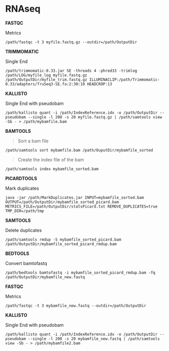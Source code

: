 # RNAseq

**FASTQC**

Metrics
```
/path/fastqc -t 3 myfile.fastq.gz --outdir=/path/OutputDir
```

**TRIMMOMATIC**

Single End
```
/path/trimmomatic-0.33.jar SE -threads 4 -phred33 -trimlog /path/LOG/myfile_log myfile.fastq.gz /path/OutputDir/myfile_trim.fastq.gz ILLUMINACLIP:/path/Trimmomatic-0.33/adapters/TruSeq3-SE.fa:2:30:10 HEADCROP:13
```

**KALLISTO**

Single End with pseudobam
```
/path/kallisto quant -i /path/IndexReference.idx -o /path/OutputDir --pseudobam --single -l 200 -s 20 myfile.fastq.gz | /path/samtools view -Sb - > /path/mybamfile.bam
```

**BAMTOOLS**

>Sort a bam file
```
/path/samtools sort mybamfile.bam /path/OuputDir/mybamfile_sorted
```

>Create the index file of the bam
```
/path/samtools index mybamfile_sorted.bam
```

**PICARDTOOLS**

Mark duplicates
```
java -jar /path/MarkDuplicates.jar INPUT=mybamfile_sorted.bam OUTPUT=/path/OutputDir/mybamfile_sorted_picard.bam METRICS_FILE=/path/OutputDir/statsPicard.txt REMOVE_DUPLICATES=true TMP_DIR=/path/tmp
```

**SAMTOOLS**

Delete duplicates
```
/path/samtools rmdup -S mybamfile_sorted_picard.bam /path/OutputDir/mybamfile_sorted_picard_rmdup.bam
```

**BEDTOOLS**

Convert bamtofastq
```
/path/bedtools bamtofastq -i mybamfile_sorted_picard_rmdup.bam -fq /path/OutputDir/mybamfile_new.fastq
```

**FASTQC**

Metrics
```
/path/fastqc -t 3 mybamfile_new.fastq --outdir=/path/OutputDir
```

**KALLISTO**

Single End with pseudobam
```
/path/kallisto quant -i /path/IndexReference.idx -o /path/OutputDir --pseudobam --single -l 200 -s 20 mybamfile_new.fastq | /path/samtools view -Sb - > /path/mybamfile2.bam
```





